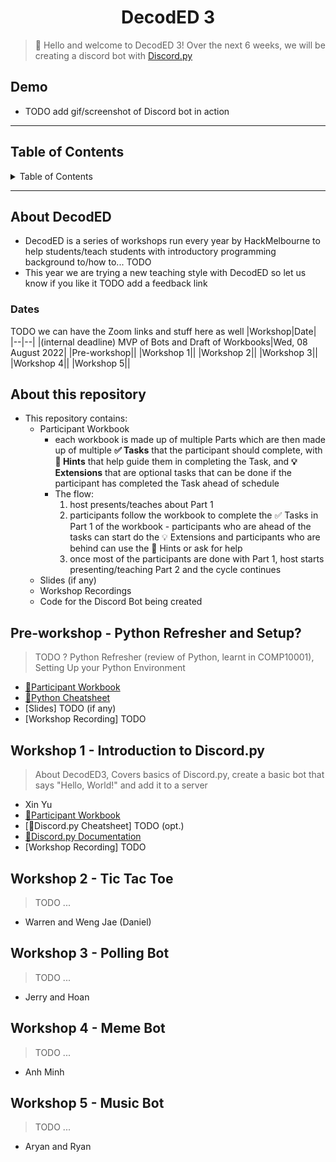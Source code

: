 <h1 align="center">DecodED 3</h1>

> 👋 Hello and welcome to DecodED 3! Over the next 6 weeks, we will be creating a discord bot with [Discord.py](https://discordpy.readthedocs.io/en/stable/index.html)

<h2>Demo</h2>

* TODO add gif/screenshot of Discord bot in action

---

<h2>Table of Contents</h2>
<details>
<summary>Table of Contents</summary>

- [About DecodED](#about-decoded)
  - [Dates](#dates)
- [About this repository](#about-this-repository)
- [Pre-workshop - Python Refresher and Setup?](#pre-workshop---python-refresher-and-setup)
- [Workshop 1 - Introduction to Discord.py](#workshop-1---introduction-to-discordpy)
- [Workshop 2 - Tic Tac Toe](#workshop-2---tic-tac-toe)
- [Workshop 3 - Polling Bot](#workshop-3---polling-bot)
- [Workshop 4 - Meme Bot](#workshop-4---meme-bot)
- [Workshop 5 - Music Bot](#workshop-5---music-bot)

</details>

---

## About DecodED
* DecodED is a series of workshops run every year by HackMelbourne to help students/teach students with introductory programming background to/how to... TODO
* This year we are trying a new teaching style with DecodED so let us know if you like it TODO add a feedback link
### Dates
TODO we can have the Zoom links and stuff here as well
|Workshop|Date|
|--|--|
|(internal deadline) MVP of Bots and Draft of Workbooks|Wed, 08 August 2022|
|Pre-workshop||
|Workshop 1||
|Workshop 2||
|Workshop 3||
|Workshop 4||
|Workshop 5||

## About this repository
* This repository contains:
  * Participant Workbook
    * each workbook is made up of multiple Parts which are then made up of multiple **✅ Tasks** that the participant should complete, with **🧩 Hints** that help guide them in completing the Task, and **💡 Extensions** that are optional tasks that can be done if the participant has completed the Task ahead of schedule
    * The flow:
      1. host presents/teaches about Part 1
      2. participants follow the workbook to complete the ✅ Tasks in Part 1 of the workbook - participants who are ahead of the tasks can start do the 💡 Extensions and participants who are behind can use the 🧩 Hints or ask for help
      3. once most of the participants are done with Part 1, host starts presenting/teaching Part 2 and the cycle continues
  * Slides (if any)
  * Workshop Recordings
  * Code for the Discord Bot being created

## Pre-workshop - Python Refresher and Setup?
> TODO ? Python Refresher (review of Python, learnt in COMP10001), Setting Up your Python Environment
* [📔Participant Workbook](w0-participant-workbook.md)
* [🐍Python Cheatsheet](python-cheatsheet.md)
* [Slides] TODO (if any)
* [Workshop Recording] TODO

## Workshop 1 - Introduction to Discord.py
> About DecodED3, Covers basics of Discord.py, create a basic bot that says "Hello, World!" and add it to a server
* Xin Yu
* [📔Participant Workbook](w1-participant-workbook.md)
* [👾Discord.py Cheatsheet] TODO (opt.)
* [🔗Discord.py Documentation](https://discordpy.readthedocs.io/en/stable/index.html)
* [Workshop Recording] TODO

## Workshop 2 - Tic Tac Toe
> TODO ...
* Warren and Weng Jae (Daniel)

## Workshop 3 - Polling Bot
> TODO ...
* Jerry and Hoan

## Workshop 4 - Meme Bot
> TODO ...
* Anh Minh

## Workshop 5 - Music Bot
> TODO ...
* Aryan and Ryan
